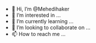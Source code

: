 - 👋 Hi, I’m @Mehedihaker
- 👀 I’m interested in ...
- 🌱 I’m currently learning ...
- 💞️ I’m looking to collaborate on ...
- 📫 How to reach me ...

<!---
Mehedihaker/Mehedihaker is a ✨ special ✨ repository because its `README.md` (this file) appears on your GitHub profile.
You can click the Preview link to take a look at your changes.
--->
